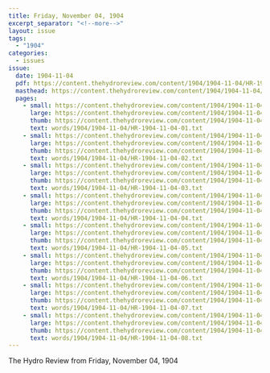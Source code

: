 ```yaml
---
title: Friday, November 04, 1904
excerpt_separator: "<!--more-->"
layout: issue
tags:
  - "1904"
categories:
  - issues
issue:
  date: 1904-11-04
  pdf: https://content.thehydroreview.com/content/1904/1904-11-04/HR-1904-11-04.pdf
  masthead: https://content.thehydroreview.com/content/1904/1904-11-04/masthead/HR-1904-11-04.jpg
  pages:
    - small: https://content.thehydroreview.com/content/1904/1904-11-04/small/HR-1904-11-04-01.jpg
      large: https://content.thehydroreview.com/content/1904/1904-11-04/large/HR-1904-11-04-01.jpg
      thumb: https://content.thehydroreview.com/content/1904/1904-11-04/thumbnails/HR-1904-11-04-01.jpg
      text: words/1904/1904-11-04/HR-1904-11-04-01.txt
    - small: https://content.thehydroreview.com/content/1904/1904-11-04/small/HR-1904-11-04-02.jpg
      large: https://content.thehydroreview.com/content/1904/1904-11-04/large/HR-1904-11-04-02.jpg
      thumb: https://content.thehydroreview.com/content/1904/1904-11-04/thumbnails/HR-1904-11-04-02.jpg
      text: words/1904/1904-11-04/HR-1904-11-04-02.txt
    - small: https://content.thehydroreview.com/content/1904/1904-11-04/small/HR-1904-11-04-03.jpg
      large: https://content.thehydroreview.com/content/1904/1904-11-04/large/HR-1904-11-04-03.jpg
      thumb: https://content.thehydroreview.com/content/1904/1904-11-04/thumbnails/HR-1904-11-04-03.jpg
      text: words/1904/1904-11-04/HR-1904-11-04-03.txt
    - small: https://content.thehydroreview.com/content/1904/1904-11-04/small/HR-1904-11-04-04.jpg
      large: https://content.thehydroreview.com/content/1904/1904-11-04/large/HR-1904-11-04-04.jpg
      thumb: https://content.thehydroreview.com/content/1904/1904-11-04/thumbnails/HR-1904-11-04-04.jpg
      text: words/1904/1904-11-04/HR-1904-11-04-04.txt
    - small: https://content.thehydroreview.com/content/1904/1904-11-04/small/HR-1904-11-04-05.jpg
      large: https://content.thehydroreview.com/content/1904/1904-11-04/large/HR-1904-11-04-05.jpg
      thumb: https://content.thehydroreview.com/content/1904/1904-11-04/thumbnails/HR-1904-11-04-05.jpg
      text: words/1904/1904-11-04/HR-1904-11-04-05.txt
    - small: https://content.thehydroreview.com/content/1904/1904-11-04/small/HR-1904-11-04-06.jpg
      large: https://content.thehydroreview.com/content/1904/1904-11-04/large/HR-1904-11-04-06.jpg
      thumb: https://content.thehydroreview.com/content/1904/1904-11-04/thumbnails/HR-1904-11-04-06.jpg
      text: words/1904/1904-11-04/HR-1904-11-04-06.txt
    - small: https://content.thehydroreview.com/content/1904/1904-11-04/small/HR-1904-11-04-07.jpg
      large: https://content.thehydroreview.com/content/1904/1904-11-04/large/HR-1904-11-04-07.jpg
      thumb: https://content.thehydroreview.com/content/1904/1904-11-04/thumbnails/HR-1904-11-04-07.jpg
      text: words/1904/1904-11-04/HR-1904-11-04-07.txt
    - small: https://content.thehydroreview.com/content/1904/1904-11-04/small/HR-1904-11-04-08.jpg
      large: https://content.thehydroreview.com/content/1904/1904-11-04/large/HR-1904-11-04-08.jpg
      thumb: https://content.thehydroreview.com/content/1904/1904-11-04/thumbnails/HR-1904-11-04-08.jpg
      text: words/1904/1904-11-04/HR-1904-11-04-08.txt
---
```


The Hydro Review from Friday, November 04, 1904

<!--more-->

